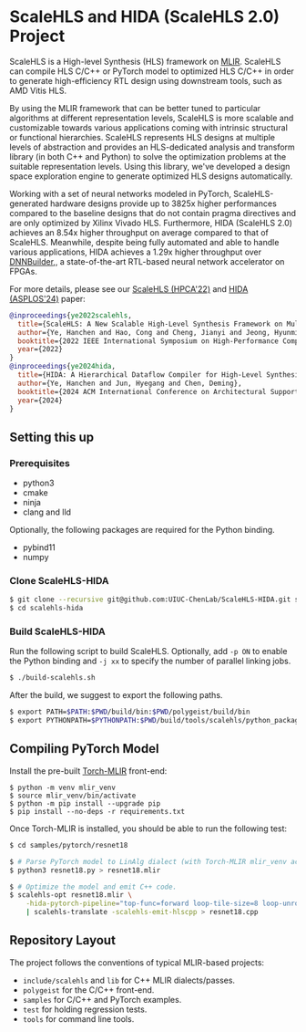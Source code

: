 # ScaleHLS and HIDA (ScaleHLS 2.0) Project

ScaleHLS is a High-level Synthesis (HLS) framework on [MLIR](https://mlir.llvm.org). ScaleHLS can compile HLS C/C++ or PyTorch model to optimized HLS C/C++ in order to generate high-efficiency RTL design using downstream tools, such as AMD Vitis HLS.

By using the MLIR framework that can be better tuned to particular algorithms at different representation levels, ScaleHLS is more scalable and customizable towards various applications coming with intrinsic structural or functional hierarchies. ScaleHLS represents HLS designs at multiple levels of abstraction and provides an HLS-dedicated analysis and transform library (in both C++ and Python) to solve the optimization problems at the suitable representation levels. Using this library, we've developed a design space exploration engine to generate optimized HLS designs automatically.

Working with a set of neural networks modeled in PyTorch, ScaleHLS-generated hardware designs provide up to 3825x higher performances compared to the baseline designs that do not contain pragma directives and are only optimized by Xilinx Vivado HLS. Furthermore, HIDA (ScaleHLS 2.0) achieves an 8.54x higher throughput on average compared to that of ScaleHLS. Meanwhile, despite being fully automated and able to handle various applications, HIDA achieves a 1.29x higher throughput over [DNNBuilder](https://github.com/IBM/AccDNN),, a state-of-the-art RTL-based neural network accelerator on FPGAs.

For more details, please see our [ScaleHLS (HPCA'22)](https://arxiv.org/abs/2107.11673) and [HIDA (ASPLOS'24)](https://arxiv.org/abs/2311.03379) paper:
```bibtex
@inproceedings{ye2022scalehls,
  title={ScaleHLS: A New Scalable High-Level Synthesis Framework on Multi-Level Intermediate Representation},
  author={Ye, Hanchen and Hao, Cong and Cheng, Jianyi and Jeong, Hyunmin and Huang, Jack and Neuendorffer, Stephen and Chen, Deming},
  booktitle={2022 IEEE International Symposium on High-Performance Computer Architecture (HPCA)},
  year={2022}
}
@inproceedings{ye2024hida,
  title={HIDA: A Hierarchical Dataflow Compiler for High-Level Synthesis},
  author={Ye, Hanchen and Jun, Hyegang and Chen, Deming},
  booktitle={2024 ACM International Conference on Architectural Support for Programming Languages and Operating Systems (ASPLOS)},
  year={2024}
}
```

## Setting this up

### Prerequisites
- python3
- cmake
- ninja
- clang and lld

Optionally, the following packages are required for the Python binding.
- pybind11
- numpy

### Clone ScaleHLS-HIDA
```sh
$ git clone --recursive git@github.com:UIUC-ChenLab/ScaleHLS-HIDA.git scalehls-hida
$ cd scalehls-hida
```

### Build ScaleHLS-HIDA
Run the following script to build ScaleHLS. Optionally, add `-p ON` to enable the Python binding and `-j xx` to specify the number of parallel linking jobs.
```sh
$ ./build-scalehls.sh
```

After the build, we suggest to export the following paths.
```sh
$ export PATH=$PATH:$PWD/build/bin:$PWD/polygeist/build/bin
$ export PYTHONPATH=$PYTHONPATH:$PWD/build/tools/scalehls/python_packages/scalehls_core
```

## Compiling PyTorch Model
Install the pre-built [Torch-MLIR](https://github.com/llvm/torch-mlir) front-end:
```
$ python -m venv mlir_venv
$ source mlir_venv/bin/activate
$ python -m pip install --upgrade pip
$ pip install --no-deps -r requirements.txt
```

Once Torch-MLIR is installed, you should be able to run the following test:
```sh
$ cd samples/pytorch/resnet18

$ # Parse PyTorch model to LinAlg dialect (with Torch-MLIR mlir_venv activated).
$ python3 resnet18.py > resnet18.mlir

$ # Optimize the model and emit C++ code.
$ scalehls-opt resnet18.mlir \
    -hida-pytorch-pipeline="top-func=forward loop-tile-size=8 loop-unroll-factor=4" \
    | scalehls-translate -scalehls-emit-hlscpp > resnet18.cpp
```

## Repository Layout
The project follows the conventions of typical MLIR-based projects:
- `include/scalehls` and `lib` for C++ MLIR dialects/passes.
- `polygeist` for the C/C++ front-end.
- `samples` for C/C++ and PyTorch examples.
- `test` for holding regression tests.
- `tools` for command line tools.
